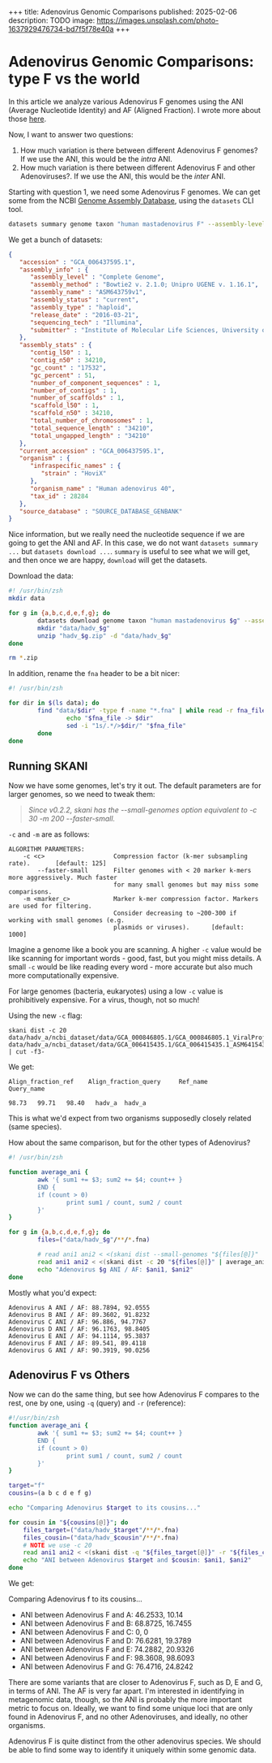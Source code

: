 +++
title: Adenovirus Genomic Comparisons
published: 2025-02-06
description: TODO
image: https://images.unsplash.com/photo-1637929476734-bd7f5f78e40a
+++

# Adenovirus Genomic Comparisons: type F vs the world

In this article we analyze various Adenovirus F genomes using the ANI (Average Nucleotide Identity) and AF (Aligned Fraction). I wrote more about those [here](/articles/genomic-comparison-metrics).

Now, I want to answer two questions:

1. How much variation is there between different Adenovirus F genomes? If we use the ANI, this would be the *intra* ANI.
2. How much variation is there between different Adenovirus F and other Adenoviruses?. If we use the ANI, this would be the *inter* ANI.

Starting with question 1, we need some Adenovirus F genomes. We can get some from the NCBI [Genome Assembly Database](https://www.ncbi.nlm.nih.gov/grc/data), using the `datasets` CLI tool.

```sh
datasets summary genome taxon "human mastadenovirus F" --assembly-level complete
```

We get a bunch of datasets:

```json
{
   "accession" : "GCA_006437595.1",
   "assembly_info" : {
      "assembly_level" : "Complete Genome",
      "assembly_method" : "Bowtie2 v. 2.1.0; Unipro UGENE v. 1.16.1",
      "assembly_name" : "ASM643759v1",
      "assembly_status" : "current",
      "assembly_type" : "haploid",
      "release_date" : "2016-03-21",
      "sequencing_tech" : "Illumina",
      "submitter" : "Institute of Molecular Life Sciences, University of Zurich"
   },
   "assembly_stats" : {
      "contig_l50" : 1,
      "contig_n50" : 34210,
      "gc_count" : "17532",
      "gc_percent" : 51,
      "number_of_component_sequences" : 1,
      "number_of_contigs" : 1,
      "number_of_scaffolds" : 1,
      "scaffold_l50" : 1,
      "scaffold_n50" : 34210,
      "total_number_of_chromosomes" : 1,
      "total_sequence_length" : "34210",
      "total_ungapped_length" : "34210"
   },
   "current_accession" : "GCA_006437595.1",
   "organism" : {
      "infraspecific_names" : {
         "strain" : "HoviX"
      },
      "organism_name" : "Human adenovirus 40",
      "tax_id" : 28284
   },
   "source_database" : "SOURCE_DATABASE_GENBANK"
}
```

Nice information, but we really need the nucleotide sequence if we are going to get the ANI and AF. In this case, we do not want `datasets summary ...` but `datasets download ...`. `summary` is useful to see what we will get, and then once we are happy, `download` will get the datasets.

Download the data:

```sh
#! /usr/bin/zsh
mkdir data

for g in {a,b,c,d,e,f,g}; do
        datasets download genome taxon "human mastadenovirus $g" --assembly-level complete --filename "hadv_$g.zip"
        mkdir "data/hadv_$g"
        unzip "hadv_$g.zip" -d "data/hadv_$g"
done

rm *.zip
```

In addition, rename the `fna` header to be a bit nicer:

```sh
#! /usr/bin/zsh

for dir in $(ls data); do
        find "data/$dir" -type f -name "*.fna" | while read -r fna_file; do
                echo "$fna_file -> $dir"
                sed -i "1s/.*/>$dir/" "$fna_file"
        done
done
```

## Running SKANI

Now we have some genomes, let's try it out. The default parameters are for larger genomes, so we need to tweak them:

> *Since v0.2.2, skani has the --small-genomes option equivalent to -c 30 -m 200 --faster-small.*

`-c` and `-m` are as follows:

```
ALGORITHM PARAMETERS:
    -c <c>                   Compression factor (k-mer subsampling rate).       [default: 125]
        --faster-small       Filter genomes with < 20 marker k-mers more aggressively. Much faster
                             for many small genomes but may miss some comparisons.
    -m <marker_c>            Marker k-mer compression factor. Markers are used for filtering.
                             Consider decreasing to ~200-300 if working with small genomes (e.g.
                             plasmids or viruses).      [default: 1000]
```

Imagine a genome like a book you are scanning. A higher `-c` value would be like scanning for important words - good, fast, but you might miss details. A small `-c` would be like reading every word - more accurate but also much more computationally expensive.

For large genomes (bacteria, eukaryotes) using a low `-c` value is prohibitively expensive. For a virus, though, not so much!

Using the new `-c` flag:

```
skani dist -c 20 data/hadv_a/ncbi_dataset/data/GCA_000846805.1/GCA_000846805.1_ViralProj14517_genomic.fna data/hadv_a/ncbi_dataset/data/GCA_006415435.1/GCA_006415435.1_ASM641543v1_genomic.fna | cut -f3-
```

We get:

```
Align_fraction_ref    Align_fraction_query     Ref_name        Query_name

98.73   99.71   98.40   hadv_a  hadv_a
```

This is what we'd expect from two organisms supposedly closely related (same species).

How about the same comparison, but for the other types of Adenovirus?


```sh
#! /usr/bin/zsh

function average_ani {
        awk '{ sum1 += $3; sum2 += $4; count++ } 
        END { 
        if (count > 0) 
                print sum1 / count, sum2 / count 
        }'
}

for g in {a,b,c,d,e,f,g}; do
        files=("data/hadv_$g"/**/*.fna)

        # read ani1 ani2 < <(skani dist --small-genomes "${files[@]}" | average_ani)
        read ani1 ani2 < <(skani dist -c 20 "${files[@]}" | average_ani)
        echo "Adenovirus $g ANI / AF: $ani1, $ani2"
done
```

Mostly what you'd expect:

```
Adenovirus A ANI / AF: 88.7894, 92.0555
Adenovirus B ANI / AF: 89.3602, 91.8232
Adenovirus C ANI / AF: 96.886, 94.7767
Adenovirus D ANI / AF: 96.1763, 98.8405
Adenovirus E ANI / AF: 94.1114, 95.3837
Adenovirus F ANI / AF: 89.541, 89.4118
Adenovirus G ANI / AF: 90.3919, 90.0256
```

## Adenovirus F vs Others

Now we can do the same thing, but see how Adenovirus F compares to the rest, one by one, using `-q` (query) and `-r` (reference):

```sh
#!/usr/bin/zsh
function average_ani {
        awk '{ sum1 += $3; sum2 += $4; count++ } 
        END { 
        if (count > 0) 
                print sum1 / count, sum2 / count 
        }'
}

target="f"
cousins=(a b c d e f g)

echo "Comparing Adenovirus $target to its cousins..."

for cousin in "${cousins[@]}"; do
    files_target=("data/hadv_$target"/**/*.fna)
    files_cousin=("data/hadv_$cousin"/**/*.fna)
    # NOTE we use -c 20
    read ani1 ani2 < <(skani dist -q "${files_target[@]}" -r "${files_cousin[@]}" -c 20 | average_ani)
    echo "ANI between Adenovirus $target and $cousin: $ani1, $ani2"
done
```

We get:

Comparing Adenovirus f to its cousins...

- ANI between Adenovirus F and A: 46.2533, 10.14
- ANI between Adenovirus F and B: 68.8725, 16.7455
- ANI between Adenovirus F and C: 0, 0
- ANI between Adenovirus F and D: 76.6281, 19.3789
- ANI between Adenovirus F and E: 74.2882, 20.9326
- ANI between Adenovirus F and F: 98.3608, 98.6093
- ANI between Adenovirus F and G: 76.4716, 24.8242

There are some variants that are closer to Adenovirus F, such as D, E and G, in terms of ANI. The AF is very far apart. I'm interested in identifying in metagenomic data, though, so the ANI is probably the more important metric to focus on. Ideally, we want to find some unique loci that are only found in Adenovirus F, and no other Adenoviruses, and ideally, no other organisms.

Adenovirus F is quite distinct from the other adenovirus species. We should be able to find some way to identify it uniquely within some genomic data.
